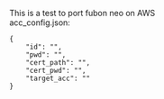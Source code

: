 This is a test to port fubon neo on AWS  
acc_config.json:  
```
{  
    "id": "",  
    "pwd": "",  
    "cert_path": "",  
    "cert_pwd": "",  
    "target_acc": ""  
}  
```